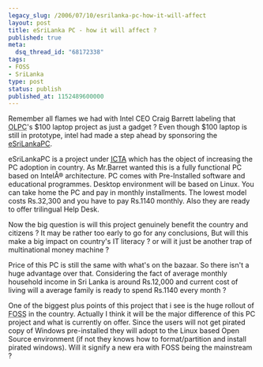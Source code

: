 ```yaml
---
legacy_slug: /2006/07/10/esrilanka-pc-how-it-will-affect
layout: post
title: eSriLanka PC - how it will affect ?
published: true
meta:
  dsq_thread_id: "68172338"
tags:
- FOSS
- SriLanka
type: post
status: publish
published_at: 1152489600000
---
```


Remember all flames we had with Intel CEO Craig Barrett labeling that <acronym title="One laptop per child">OLPC</acronym>'s $100 laptop project as just a gadget ? Even though $100 laptop is still in prototype, intel had made a step ahead by sponsoring the <a href="http://www.icta.lk/Insidepages/programmes/e-Sri_Lanka_PC.asp">eSriLankaPC</a>.

eSriLankaPC is a project under <a href="http://www.icta.lk/"><acronym title="Information and Communication Agency in Sri Lanka.">ICTA</acronym></a> which has the object of increasing the PC adoption in country. As Mr.Barret wanted this is a fully functional PC based on IntelÂ® architecture. PC comes with Pre-Installed software and educational programmes. Desktop environment will be based on Linux. You can take home the PC and pay in monthly installments. The lowest model costs Rs.32,300 and you have to pay Rs.1140 monthly. Also they are ready to offer trilingual Help Desk.

Now the big question is will this project genuinely benefit the country and citizens ? It may be rather too early to go for any conclusions, But will this make a big impact on country's IT literacy ? or will it just be another trap of multinational money machine ?

Price of this PC is still the same with what's on the bazaar. So there isn't a huge advantage over that. Considering the fact of average monthly household income in Sri Lanka is around Rs.12,000 and current cost of living will a average family is ready to spend Rs.1140 every month ?

One of the biggest plus points of this project that i see is the huge rollout of <acronym title="Free and Open Source Software">FOSS</acronym> in the country. Actually I think it will be the major difference of this PC project and what is currently on offer. Since the users will not get pirated copy of Windows pre-installed they will adopt to the Linux based Open Source environment (if not they knows how to format/partition and install pirated windows). Will it signify a new era with FOSS being the mainstream ?
